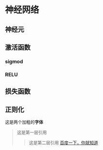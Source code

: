 # 神经网络
## 神经元
## 激活函数
### sigmod
### RELU
## 损失函数
## 正则化

这是两个加粗的**字体**
>这是第一层引用
>>这是第二层引用
[百度一下，你就知道](http://www.baidu.com/)
